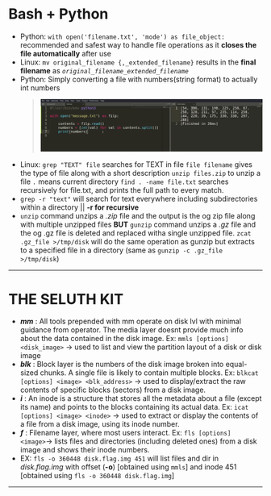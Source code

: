 # Bash + Python
- Python: `with open('filename.txt', 'mode') as file_object:` recommended and safest way to handle file operations as it **closes the file automatically** after use
- Linux: `mv original_filename {,_extended_filename}` results in the **final filename** as *`original_filename_extended_filename`*
- Python: Simply converting a file with numbers(string format) to actually int numbers
  > ![John Hammond PicoCtf2022 #2](https://github.com/CBSINHA/Linux-Cybersecurity-ShortNotes/blob/main/Picture%20Uploads/pic1.png)
- Linux: `grep "TEXT" file` searches for TEXT in file `file filename` gives the type of file along with a short description `unzip files.zip` to unzip a file `.` means current directory `find . -name file.txt` searches recursively for file.txt, and prints the full path to every match.
- `grep -r "text"` will search for text everywhere including subdirectories within a directory || **-r for recursive**
- `unzip` command unzips a *.zip* file and the output is the og zip file along with multiple unzipped files **BUT** `gunzip` command unzips a *.gz* file and the og .gz file is deleted and replaced witha single unzipped file. `zcat .gz_file >/tmp/disk` will do the same operation as gunzip but extracts to a specified file in a directory (same as `gunzip -c .gz_file >/tmp/disk`)

 ----
# THE SELUTH KIT
+ ***mm*** : All tools prepended with mm operate on disk lvl with minimal guidance from operator. The media layer doesnt provide much info about the data contained in the disk image. Ex: `mmls [options] <disk_image>` -> used to list and view the partition layout of a disk or disk image
+ ***blk*** : Block layer is the numbers of the disk image broken into equal-sized chunks. A single file is likely to contain multiple blocks. Ex: `blkcat [options] <image> <blk_address>` -> used to display/extract the raw contents of specific blocks (sectors) from a disk image.
+ ***i*** : An inode is a structure that stores all the metadata about a file (except its name) and points to the blocks containing its actual data. Ex: `icat [options] <image> <inode>` -> used to extract or display the contents of a file from a disk image, using its inode number.
+ ***f*** : Filename layer, where most users interact. Ex: `fls [options] <image>`-> lists files and directories (including deleted ones) from a disk image and shows their inode numbers.
+ EX: `fls -o 360448 disk.flag.img 451` will list files and dir in *disk.flag.img* with offset (**-o**) [obtained using `mmls`] and inode 451 [obtained using `fls -o 360448 disk.flag.img`]

----
